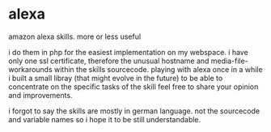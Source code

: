 # alexa
amazon alexa skills. more or less useful

i do them in php for the easiest implementation on my webspace.
i have only one ssl certificate, therefore the unusual hostname and media-file-workarounds within the skills sourcecode.
playing with alexa once in a while i built a small libray (that might evolve in the future) to be able to concentrate on the specific tasks of the skill
feel free to share your opinion and improvements.

i forgot to say the skills are mostly in german language. not the sourcecode and variable names so i hope it to be still understandable.
